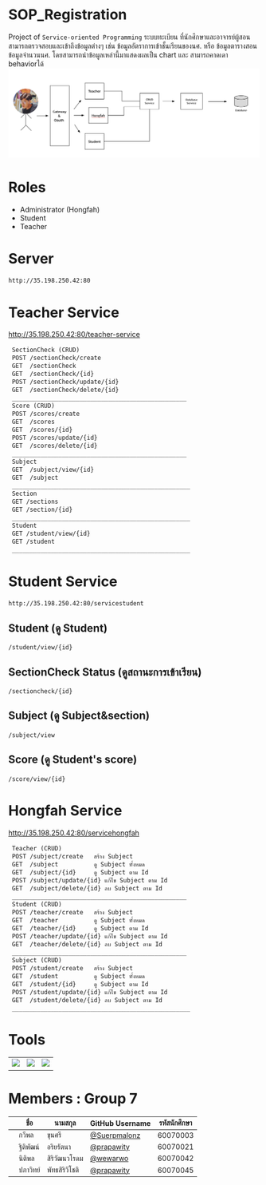 # SOP_Registration
Project of `Service-oriented Programming`
    ระบบทะเบียน ที่นักศึกษาและอาจารย์ผู้สอนสามารถตรวจสอบและเข้าถึงข้อมูลต่างๆ เช่น ข้อมูลอัตราการเข้าชั้นเรียนของนศ. หรือ ข้อมูลตารางสอน ข้อมูลจำนวนนศ. โดยสามารถนำข้อมูลเหล่านี้มาแสดงผลเป็น chart และ สามารถคาดเดา behaviorได้
<img src="./asset/IMG_0013.PNG">

# Roles
- Administrator (Hongfah)
- Student
- Teacher 

# Server
```
http://35.198.250.42:80
```
# Teacher Service
http://35.198.250.42:80/teacher-service
```
 SectionCheck (CRUD)
 POST /sectionCheck/create   
 GET  /sectionCheck
 GET  /sectionCheck/{id}
 POST /sectionCheck/update/{id}
 GET  /sectionCheck/delete/{id}
 _________________________________________________
 Score (CRUD)
 POST /scores/create
 GET  /scores
 GET  /scores/{id}
 POST /scores/update/{id}
 GET  /scores/delete/{id}
 _________________________________________________
 Subject
 GET  /subject/view/{id}
 GET  /subject
 __________________________________________________
 Section
 GET /sections
 GET /section/{id}
 __________________________________________________
 Student
 GET /student/view/{id}
 GET /student
 __________________________________________________
```



# Student Service
```
http://35.198.250.42:80/servicestudent
```
## Student  (ดู Student)
```
/student/view/{id}
```
## SectionCheck Status (ดูสถานะการเข้าเรียน)
```
/sectioncheck/{id}
```
## Subject  (ดู Subject&section)
```
/subject/view
```
## Score (ดู Student's score)
```
/score/view/{id}
```

# Hongfah Service
http://35.198.250.42:80/servicehongfah
```
 Teacher (CRUD)
 POST /subject/create   สร้าง Subject
 GET  /subject          ดู Subject ทั้งหมด
 GET  /subject/{id}     ดู Subject ตาม Id
 POST /subject/update/{id} แก้ไข Subject ตาม Id
 GET  /subject/delete/{id} ลบ Subject ตาม Id
 _________________________________________________
 Student (CRUD)
 POST /teacher/create   สร้าง Subject
 GET  /teacher          ดู Subject ทั้งหมด
 GET  /teacher/{id}     ดู Subject ตาม Id
 POST /teacher/update/{id} แก้ไข Subject ตาม Id
 GET  /teacher/delete/{id} ลบ Subject ตาม Id
 _________________________________________________
 Subject (CRUD)
 POST /student/create   สร้าง Subject
 GET  /student          ดู Subject ทั้งหมด
 GET  /student/{id}     ดู Subject ตาม Id
 POST /student/update/{id} แก้ไข Subject ตาม Id
 GET  /student/delete/{id} ลบ Subject ตาม Id
 __________________________________________________
```
# Tools
<table border="0">
<tr >
    <td colspan="4"><img src="https://upload.wikimedia.org/wikipedia/commons/thumb/4/44/Spring_Framework_Logo_2018.svg/1280px-Spring_Framework_Logo_2018.svg.png"></td>
    <td colspan="4"><img src="https://hackernoon.com/hn-images/1*_DOHv30w-0eI-Ysz5U47Yg.png"></td>
    <td colspan="4"><img src="https://getbootstrap.com/docs/4.0/assets/brand/bootstrap-social.png"></td>
</tr>
</table>

# Members : Group 7
|  |ชื่อ|นามสกุล|GitHub Username|รหัสนักศึกษา|
|:-:|--|------|---------------|---------|
|![]()|กวีพล|ขุนศรี|[@Suerpmalonz](https://github.com/Supermalonz)|60070003|
|![]()|ฐิติพัฒน์|อริยรัตนา|[@prapawity](https://github.com/thitipat021)|60070021|
|![]()|นิติพล|สิริวัฒนวโรดม|[@wewarwo](https://github.com/wewarwo)|60070042|
|![]()|ปภาวิทย์|พัทธสิริวิโชติ|[@prapawity](https://github.com/prapawity)|60070045|